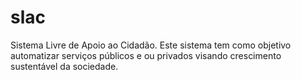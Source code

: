 # slac
Sistema Livre de Apoio ao Cidadão.  Este sistema tem como objetivo automatizar serviços públicos e ou privados visando crescimento sustentável da sociedade.
